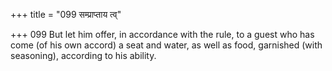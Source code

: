 +++
title = "099 सम्प्राप्ताय त्व्"

+++
099	But let him offer, in accordance with the rule, to a guest who has come (of his own accord) a seat and water, as well as food, garnished (with seasoning), according to his ability.